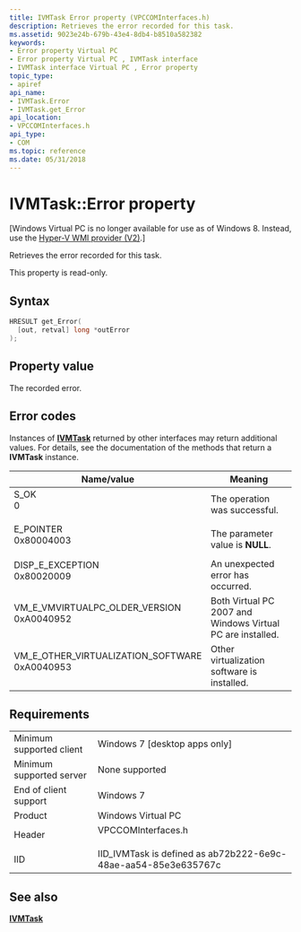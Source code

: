 ```yaml
---
title: IVMTask Error property (VPCCOMInterfaces.h)
description: Retrieves the error recorded for this task.
ms.assetid: 9023e24b-679b-43e4-8db4-b8510a582382
keywords:
- Error property Virtual PC
- Error property Virtual PC , IVMTask interface
- IVMTask interface Virtual PC , Error property
topic_type:
- apiref
api_name:
- IVMTask.Error
- IVMTask.get_Error
api_location:
- VPCCOMInterfaces.h
api_type:
- COM
ms.topic: reference
ms.date: 05/31/2018
---
```


# IVMTask::Error property

\[Windows Virtual PC is no longer available for use as of Windows 8. Instead, use the [Hyper-V WMI provider (V2)](/windows/desktop/HyperV_v2/windows-virtualization-portal).\]

Retrieves the error recorded for this task.

This property is read-only.

## Syntax


```C++
HRESULT get_Error(
  [out, retval] long *outError
);
```



## Property value

The recorded error.

## Error codes

Instances of [**IVMTask**](ivmtask.md) returned by other interfaces may return additional values. For details, see the documentation of the methods that return a **IVMTask** instance.



| Name/value                                                                                                                                                                        | Meaning                                                               |
|-----------------------------------------------------------------------------------------------------------------------------------------------------------------------------------|-----------------------------------------------------------------------|
| <dl> <dt>S\_OK</dt> <dt>0</dt> </dl>                                           | The operation was successful.<br/>                              |
| <dl> <dt>E\_POINTER</dt> <dt>0x80004003</dt> </dl>                             | The parameter value is **NULL**.<br/>                           |
| <dl> <dt>DISP\_E\_EXCEPTION</dt> <dt>0x80020009</dt> </dl>                     | An unexpected error has occurred.<br/>                          |
| <dl> <dt>VM\_E\_VMVIRTUALPC\_OLDER\_VERSION</dt> <dt>0xA0040952</dt> </dl>     | Both Virtual PC 2007 and Windows Virtual PC are installed.<br/> |
| <dl> <dt>VM\_E\_OTHER\_VIRTUALIZATION\_SOFTWARE</dt> <dt>0xA0040953</dt> </dl> | Other virtualization software is installed.<br/>                |



## Requirements



|                                     |                                                                                               |
|-------------------------------------|-----------------------------------------------------------------------------------------------|
| Minimum supported client<br/> | Windows 7 \[desktop apps only\]<br/>                                                    |
| Minimum supported server<br/> | None supported<br/>                                                                     |
| End of client support<br/>    | Windows 7<br/>                                                                          |
| Product<br/>                  | Windows Virtual PC<br/>                                                                 |
| Header<br/>                   | <dl> <dt>VPCCOMInterfaces.h</dt> </dl> |
| IID<br/>                      | IID\_IVMTask is defined as ab72b222-6e9c-48ae-aa54-85e3e635767c<br/>                    |



## See also

<dl> <dt>

[**IVMTask**](ivmtask.md)
</dt> </dl>

 

